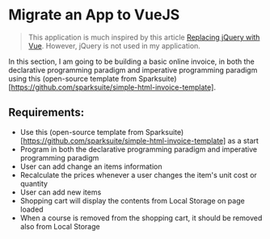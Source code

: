 # Migrate an App to VueJS

> This application is much inspired by this article [Replacing jQuery with Vue](https://www.sitepoint.com/replacing-jquery-vue/). However, jQuery is not used in my application.

In this section, I am going to be building a basic online invoice, in both the declarative programming paradigm and imperative programming paradigm using this (open-source template from Sparksuite)[https://github.com/sparksuite/simple-html-invoice-template].

## Requirements:

- Use this (open-source template from Sparksuite)[https://github.com/sparksuite/simple-html-invoice-template] as a start
- Program in both the declarative programming paradigm and imperative programming paradigm
- User can add change an items information
- Recalculate the prices whenever a user changes the item's unit cost or quantity
- User can add new items
- Shopping cart will display the contents from Local Storage on page loaded
- When a course is removed from the shopping cart, it should be removed also from Local Storage
